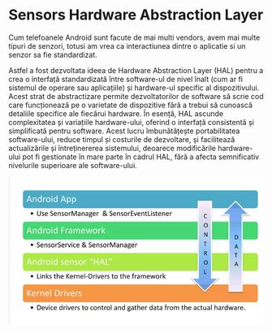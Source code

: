 # Sensors Hardware Abstraction Layer

Cum telefoanele Android sunt facute de mai multi vendors, avem mai multe tipuri
de senzori, totusi am vrea ca interactiunea dintre o aplicatie si un senzor sa
fie standardizat. 

Astfel a fost dezvoltata ideea de Hardware Abstraction Layer (HAL) pentru a
crea o interfață standardizată între software-ul de nivel înalt (cum ar fi
sistemul de operare sau aplicațiile) și hardware-ul specific al dispozitivului.
Acest strat de abstractizare permite dezvoltatorilor de software să scrie cod
care funcționează pe o varietate de dispozitive fără a trebui să cunoască
detaliile specifice ale fiecărui hardware. În esență, HAL ascunde complexitatea
și variațiile hardware-ului, oferind o interfață consistentă și simplificată
pentru software. Acest lucru îmbunătățește portabilitatea software-ului, reduce
timpul și costurile de dezvoltare, și facilitează actualizările și
întreținererea sistemului, deoarece modificările hardware-ului pot fi
gestionate în mare parte în cadrul HAL, fără a afecta semnificativ nivelurile
superioare ale software-ului.

![](images/android_sensors.png)

